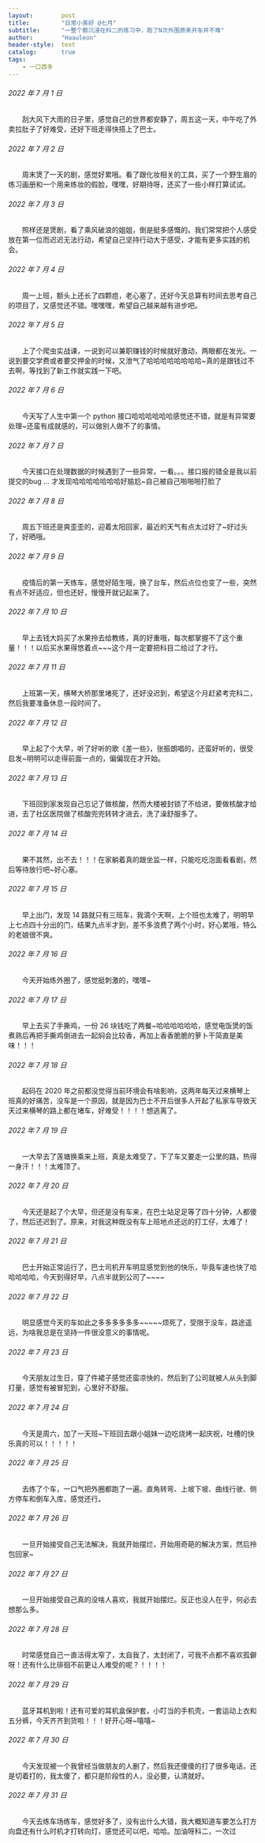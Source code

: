 ```yaml
---
layout:        post
title:         "日常小美好 @七月"
subtitle:      "一整个都沉浸在科二的练习中，跑了N次外围原来开车并不难"
author:        "Haauleon"
header-style:  text
catalog:       true
tags:
    - 一口西多
---
```


###### 2022 年 7 月 1 日
&emsp;&emsp;刮大风下大雨的日子里，感觉自己的世界都安静了，周五这一天，中午吃了外卖拉肚子了好难受，还好下班走得快搭上了巴士。

###### 2022 年 7 月 2 日
&emsp;&emsp;周末煲了一天的剧，感觉好累哦。看了跟化妆相关的工具，买了一个野生眉的练习画册和一个用来练妆的假脸，嘿嘿，好期待呀，还买了一些小样打算试试。

###### 2022 年 7 月 3 日
&emsp;&emsp;照样还是煲剧，看了乘风破浪的姐姐，倒是挺多感慨的。我们常常把个人感受放在第一位而迟迟无法行动，希望自己坚持行动大于感受，才能有更多实践的机会。

###### 2022 年 7 月 4 日
&emsp;&emsp;周一上班，额头上还长了四颗痘，老心塞了，还好今天总算有时间去思考自己的项目了，又感觉还不错。嘿嘿嘿，希望自己越来越有进步吧。

###### 2022 年 7 月 5 日
&emsp;&emsp;上了个爬虫实战课，一说到可以兼职赚钱的时候就好激动，两眼都在发光。一说到要交学费或者要交押金的时候，又泄气了哈哈哈哈哈哈哈哈~真的是跟钱过不去啊，等找到了新工作就实践一下吧。

###### 2022 年 7 月 6 日
&emsp;&emsp;今天写了人生中第一个 python 接口哈哈哈哈哈哈感觉还不错，就是有异常要处理~还蛮有成就感的，可以做别人做不了的事情。

###### 2022 年 7 月 7 日
&emsp;&emsp;今天接口在处理数据的时候遇到了一些异常，一看。。。接口报的错全是我以前提交的bug ... 才发现哈哈哈哈哈哈哈好尴尬~自己被自己啪啪啪打脸了

###### 2022 年 7 月 8 日
&emsp;&emsp;周五下班还是爽歪歪的，迎着太阳回家，最近的天气有点太过好了~好过头了，好晒哦。

###### 2022 年 7 月 9 日
&emsp;&emsp;疫情后的第一天练车，感觉好陌生哦，换了台车，然后点位也变了一些，突然有点不好适应，但也还好，慢慢开就记起来了。

###### 2022 年 7 月 10 日
&emsp;&emsp;早上去钱大妈买了水果拎去给教练，真的好重哦，每次都掌握不了这个重量！！！以后买水果得悠着点~~~这个月一定要把科目二给过了才行。

###### 2022 年 7 月 11 日
&emsp;&emsp;上班第一天，横琴大桥那里堵死了，还好没迟到，希望这个月赶紧考完科二，然后我要准备休息一段时间了。

###### 2022 年 7 月 12 日
&emsp;&emsp;早上起了个大早，听了好听的歌《差一些》，张振朗唱的，还蛮好听的，很受启发~明明可以走得前面一点的，偏偏现在才开始。

###### 2022 年 7 月 13 日
&emsp;&emsp;下班回到家发现自己忘记了做核酸，然而大楼被封锁了不给进，要做核酸才给进，去了社区医院做了核酸兜兜转转才进去，洗了澡舒服多了。

###### 2022 年 7 月 14 日
&emsp;&emsp;果不其然，出不去！！！在家躺着真的跟坐监一样，只能吃吃泡面看看剧，然后等待放行吧~好心塞。

###### 2022 年 7 月 15 日
&emsp;&emsp;早上出门，发现 14 路就只有三班车，我滴个天啊，上个班也太难了，明明早上七点四十分出的门，结果九点半才到，差不多浪费了两个小时，好心累哦，特么的老娘很不爽。

###### 2022 年 7 月 16 日
&emsp;&emsp;今天开始练外圈了，感觉挺刺激的，嘿嘿~

###### 2022 年 7 月 17 日
&emsp;&emsp;早上去买了手撕鸡，一份 26 块钱吃了两餐~哈哈哈哈哈哈，感觉电饭煲的饭煮熟后再把手撕鸡倒进去一起焖会比较香，再加上香香脆脆的萝卜干简直是美味！！！

###### 2022 年 7 月 18 日
&emsp;&emsp;起码在 2020 年之前都没觉得当前环境会有啥影响，这两年每天过来横琴上班真的好痛苦，没车是一个原因，就是因为巴士不开后很多人开起了私家车导致天天过来横琴的路上都在堵车，好难受！！！！想逃离了。

###### 2022 年 7 月 19 日
&emsp;&emsp;一大早去了莲塘换乘来上班，真是太难受了，下了车又要走一公里的路，热得一身汗！！！太难顶了。

###### 2022 年 7 月 20 日
&emsp;&emsp;今天还是起了个大早，但还是没有车来，在巴士站足足等了四十分钟，人都傻了，然后还迟到了。原来，对我这种既没有车上班地点还远的打工仔，太难了！

###### 2022 年 7 月 21 日
&emsp;&emsp;巴士开始正常运行了，巴士司机开车明显感觉到他的快乐，毕竟车速也快了哈哈哈哈哈，今天到得好早，八点半就到公司了~~~~

###### 2022 年 7 月 22 日
&emsp;&emsp;明显感觉今天的车如此之多多多多多多~~~~~烦死了，受限于没车，路途遥远，为啥我总是在坚持一件很没意义的事情呢。

###### 2022 年 7 月 23 日
&emsp;&emsp;今天朋友过生日，穿了件裙子感觉还蛮凉快的，然后到了公司就被人从头到脚打量，感觉有被冒犯到，心里好不舒服。

###### 2022 年 7 月 24 日
&emsp;&emsp;今天是周六，加了一天班~下班回去跟小姐妹一边吃烧烤一起庆祝，吐槽的快乐真的可以！！！！！

###### 2022 年 7 月 25 日
&emsp;&emsp;去练了个车，一口气把外圈都跑了一遍。直角转弯、上坡下坡、曲线行驶、侧方停车和倒车入库，感觉还行。

###### 2022 年 7 月 26 日
&emsp;&emsp;一旦开始接受自己无法解决，我就开始摆烂，开始用奇葩的解决方案，然后拎包回家~

###### 2022 年 7 月 27 日
&emsp;&emsp;一旦开始接受自己真的没啥人喜欢，我就开始摆烂。反正也没人在乎，何必去想那么多。

###### 2022 年 7 月 28 日
&emsp;&emsp;时常感觉自己一直活得太窄了，太自我了，太封闭了，可我不点都不喜欢孤僻呀！还有什么比徘徊不前更让人难受的呢？！！！！

###### 2022 年 7 月 29 日
&emsp;&emsp;蓝牙耳机到啦！还有可爱的耳机盒保护套，小叮当的手机壳，一套运动上衣和五分裤，今天齐齐到货啦！！！好开心呀~嘻嘻~

###### 2022 年 7 月 30 日
&emsp;&emsp;今天发现被一个我曾经当做朋友的人删了，然后我还傻傻的打了很多电话，还是切着打的，我太傻了，都只是阶段性的人，没必要，认清就好。

###### 2022 年 7 月 31 日
&emsp;&emsp;今天去练车场练车，感觉好多了，没有出什么大错，我大概知道车要怎么打方向盘还有什么时机才打转向灯，感觉还可以吧，哈哈。加油呀科二，一次过